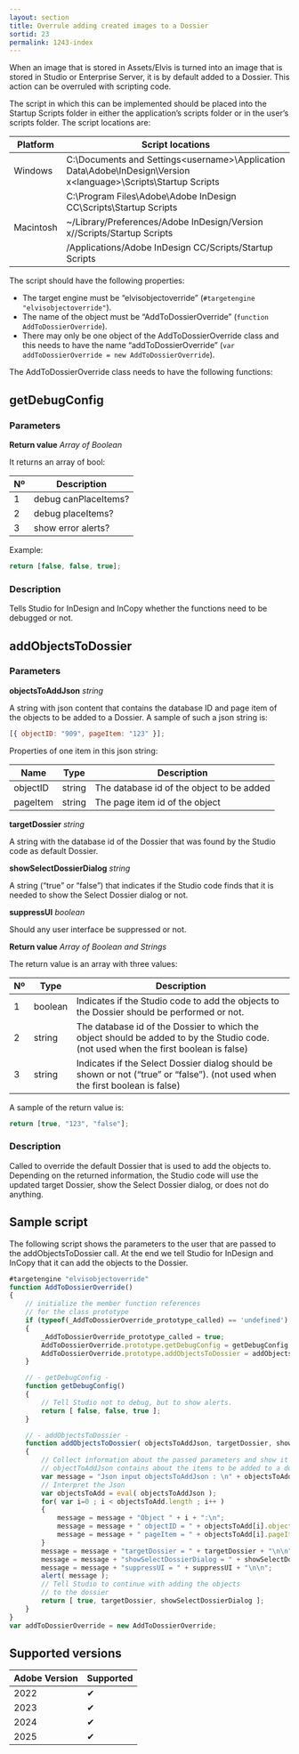 ```yaml
---
layout: section
title: Overrule adding created images to a Dossier
sortid: 23
permalink: 1243-index
---
```


When an image that is stored in Assets/Elvis is turned into an image that is stored in Studio or Enterprise Server, it is by default added to a Dossier. This action can be overruled with scripting code.

The script in which this can be implemented should be placed into the Startup Scripts folder in either the application’s scripts
folder or in the user’s scripts folder. The script locations are:

| Platform  | Script locations                                                                                                  |
| --------- | ----------------------------------------------------------------------------------------------------------------- |
| Windows   | C:\Documents and Settings\<username>\Application Data\Adobe\InDesign\Version x\<language>\Scripts\Startup Scripts |
|           | C:\Program Files\Adobe\Adobe InDesign CC\Scripts\Startup Scripts                                                  |
| Macintosh | ~/Library/Preferences/Adobe InDesign/Version x/<language>/Scripts/Startup Scripts                                 |
|           | /Applications/Adobe InDesign CC/Scripts/Startup Scripts                                                           |

The script should have the following properties:

- The target engine must be “elvisobjectoverride” (`#targetengine "elvisobjectoverride"`).
- The name of the object must be “AddToDossierOverride” (`function AddToDossierOverride`).
- There may only be one object of the AddToDossierOverride class and this needs to have the name “addToDossierOverride”
  (`var addToDossierOverride = new AddToDossierOverride`).

The AddToDossierOverride class needs to have the following functions:

## getDebugConfig

### Parameters

**Return value** _Array of Boolean_

It returns an array of bool:

| Nº  | Description          |
| --- | -------------------- |
| 1   | debug canPlaceItems? |
| 2   | debug placeItems?    |
| 3   | show error alerts?   |

Example:

```javascript
return [false, false, true];
```

### Description

Tells Studio for InDesign and InCopy whether the functions need to be debugged or not.

## addObjectsToDossier

### Parameters

**objectsToAddJson** _string_

A string with json content that contains the database ID and page item of the objects to be added to a Dossier. A sample of such a json string is:

```javascript
[{ objectID: "909", pageItem: "123" }];
```

Properties of one item in this json string:

| Name     | Type   | Description                               |
| -------- | ------ | ----------------------------------------- |
| objectID | string | The database id of the object to be added |
| pageItem | string | The page item id of the object            |

**targetDossier** _string_

A string with the database id of the Dossier that was found by the Studio code as default Dossier.

**showSelectDossierDialog** _string_

A string (“true” or “false”) that indicates if the Studio code finds that it is needed to show the Select Dossier dialog or not.

**suppressUI** _boolean_

Should any user interface be suppressed or not.

**Return value** _Array of Boolean and Strings_

The return value is an array with three values:

| Nº  | Type    | Description                                                                                                                                              |
| --- | ------- | -------------------------------------------------------------------------------------------------------------------------------------------------------- |
| 1   | boolean | Indicates if the Studio code to add the objects to the Dossier should be performed or not.                                           |
| 2   | string  | The database id of the Dossier to which the object should be added to by the Studio code. (not used when the first boolean is false) |
| 3   | string  | Indicates if the Select Dossier dialog should be shown or not (“true” or “false”). (not used when the first boolean is false)                            |

A sample of the return value is:

```javascript
return [true, "123", "false"];
```

### Description

Called to override the default Dossier that is used to add the objects to. Depending on the returned information, the Studio code will use the updated target Dossier, show the Select Dossier dialog, or does not do anything.

## Sample script

The following script shows the parameters to the user that are passed to the addObjectsToDossier call. At the end we tell Studio for InDesign and InCopy that it can add the objects to the Dossier.

```javascript
#targetengine "elvisobjectoverride"
function AddToDossierOverride()
{
    // initialize the member function references
    // for the class prototype
    if (typeof(_AddToDossierOverride_prototype_called) == 'undefined')
    {
        _AddToDossierOverride_prototype_called = true;
        AddToDossierOverride.prototype.getDebugConfig = getDebugConfig;
        AddToDossierOverride.prototype.addObjectsToDossier = addObjectsToDossier;
    }

    // - getDebugConfig -
    function getDebugConfig()
    {
        // Tell Studio not to debug, but to show alerts.
        return [ false, false, true ];
    }

    // - addObjectsToDossier -
    function addObjectsToDossier( objectsToAddJson, targetDossier, showSelectDossierDialog, suppressUI )
    {
        // Collect information about the passed parameters and show it to the user
        // objectToAddJson contains about the items to be added to a dossier.
        var message = "Json input objectsToAddJson : \n" + objectsToAddJson +"\n\nInterpreted items from Json: \n";
        // Interpret the Json
        var objectsToAdd = eval( objectsToAddJson );
        for( var i=0 ; i < objectsToAdd.length ; i++ )
        {
            message = message + "Object " + i + ":\n";
            message = message + " objectID = " + objectsToAdd[i].objectID + "\n";
            message = message + " pageItem = " + objectsToAdd[i].pageItem + "\n\n";
        }
        message = message + "targetDossier = " + targetDossier + "\n\n";
        message = message + "showSelectDossierDialog = " + showSelectDossierDialog + "\n\n";
        message = message + "suppressUI = " + suppressUI + "\n\n";
        alert( message );
        // Tell Studio to continue with adding the objects
        // to the dossier
        return [ true, targetDossier, showSelectDossierDialog ];
    }
}
var addToDossierOverride = new AddToDossierOverride;
```

## Supported versions

| Adobe Version | Supported |
| ------------- | --------- |
| 2022          | ✔         |
| 2023          | ✔         |
| 2024          | ✔         |
| 2025          | ✔         |
